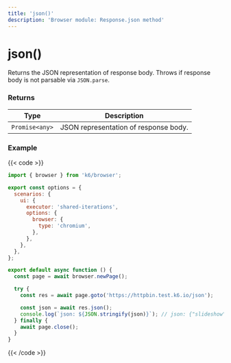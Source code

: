 ```yaml
---
title: 'json()'
description: 'Browser module: Response.json method'
---
```


# json()

Returns the JSON representation of response body. Throws if response body is not parsable via `JSON.parse`.

### Returns

| Type           | Description                           |
| -------------- | ------------------------------------- |
| `Promise<any>` | JSON representation of response body. |

### Example

{{< code >}}

```javascript
import { browser } from 'k6/browser';

export const options = {
  scenarios: {
    ui: {
      executor: 'shared-iterations',
      options: {
        browser: {
          type: 'chromium',
        },
      },
    },
  },
};

export default async function () {
  const page = await browser.newPage();

  try {
    const res = await page.goto('https://httpbin.test.k6.io/json');

    const json = await res.json();
    console.log(`json: ${JSON.stringify(json)}`); // json: {"slideshow":
  } finally {
    await page.close();
  }
}
```

{{< /code >}}

